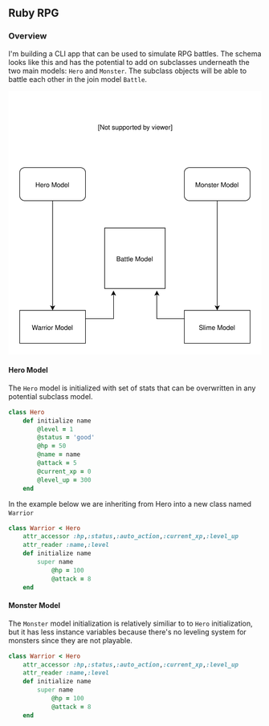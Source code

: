 ## Ruby RPG

### Overview
I'm building a CLI app that can be used to simulate RPG battles. The schema looks like this and has the potential to add on subclasses underneath the two main models: `Hero` and `Monster`. The subclass objects will be able to battle each other in the join model `Battle`. 

<p align="center">
<img  src="https://github.com/cstatro/ruby-rpg/blob/master/model_schema.svg">
</p>

#### Hero Model
The `Hero` model is initialized with set of stats that can be overwritten in any potential subclass model. 

```ruby
class Hero
    def initialize name 
        @level = 1
        @status = 'good'
        @hp = 50  
        @name = name
        @attack = 5 
        @current_xp = 0
        @level_up = 300
    end
```
In the example below we are inheriting from Hero into a new class named `Warrior`

```ruby
class Warrior < Hero
    attr_accessor :hp,:status,:auto_action,:current_xp,:level_up
    attr_reader :name,:level
    def initialize name
        super name
            @hp = 100
            @attack = 8
    end
```

#### Monster Model
The `Monster` model initialization is relatively similiar to to `Hero` initialization, but it has less instance variables because there's no leveling system for monsters since they are not playable.

```ruby
class Warrior < Hero
    attr_accessor :hp,:status,:auto_action,:current_xp,:level_up
    attr_reader :name,:level
    def initialize name
        super name
            @hp = 100
            @attack = 8
    end
 ```
